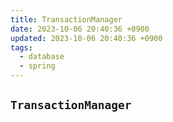 ```yaml
---
title: TransactionManager
date: 2023-10-06 20:40:36 +0900
updated: 2023-10-06 20:40:36 +0900
tags:
  - database
  - spring
---
```


## `TransactionManager`

